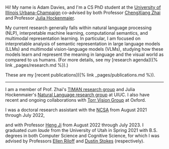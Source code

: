 Hi! My name is Adam Davies, and I'm a CS PhD student at the [University of Illinois Urbana-Champaign](https://illinois.edu/) co-advised by both Professor [ChengXiang Zhai](http://czhai.cs.illinois.edu/) and Professor [Julia Hockenmaier](https://hockenmaier.cs.illinois.edu/).

My current research generally falls within natural language processing (NLP), interpretable machine learning, computational semantics, and multimodal representation learning. In particular, I am focused on interpretable analysis of semantic representation in large language models (LLMs) and multimodal vision-language models (VLMs), studying how these models learn and represent the meaning in language and the visual world as compared to us humans.
(For more details, see my [research agenda]({% link _pages/research.md %}).)

These are my [recent publications]({% link _pages/publications.md %}).

---

<!-- ***Current:*** -->
I am a member of Prof. Zhai's [TIMAN research group](https://timan.cs.illinois.edu/) and Julia Hockenmaier's [Natural Language research group](https://hockenmaier.cs.illinois.edu/) at UIUC.
I also have recent and ongoing collaborations with [Torr Vision Group](https://torrvision.com/) at Oxford.
<!-- (To get a sense for what I've been working on in this role, see my [recent]({% link _pages/publications.md %}#calm) [preprints]({% link _pages/publications.md %}#njpp) -- coming soon to a conference near you.) -->

<!-- ***Past:*** -->
I was a doctoral research assistant with the [NCSA](https://www.ncsa.illinois.edu/) from August 2021 through July 2022, 
<!-- (see our [PASC 2022 paper]({% link _pages/publications.md %}#judel)), -->
and with Professor [Heng Ji](http://blender.cs.illinois.edu/hengji.html) from August 2022 through July 2023.
I graduated *cum laude* from the University of Utah in Spring 2021 with B.S. degrees in both Computer Science and Cognitive Science, for which I was advised by Professors [Ellen Riloff](http://www.cs.utah.edu/~riloff/) and [Dustin Stokes](http://stokes.mentalpaint.net/Dustin_Stokes.html) (respectively).
